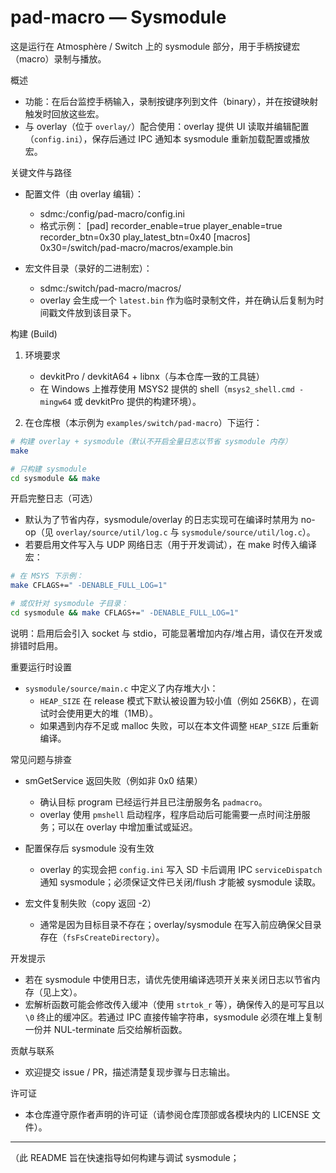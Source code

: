 # pad-macro — Sysmodule

这是运行在 Atmosphère / Switch 上的 sysmodule 部分，用于手柄按键宏（macro）录制与播放。

概述
- 功能：在后台监控手柄输入，录制按键序列到文件（binary），并在按键映射触发时回放这些宏。
- 与 overlay（位于 `overlay/`）配合使用：overlay 提供 UI 读取并编辑配置（`config.ini`），保存后通过 IPC 通知本 sysmodule 重新加载配置或播放宏。

关键文件与路径
- 配置文件（由 overlay 编辑）：
  - sdmc:/config/pad-macro/config.ini
  - 格式示例：
    [pad]
    recorder_enable=true
    player_enable=true
    recorder_btn=0x30
    play_latest_btn=0x40
    [macros]
    0x30=/switch/pad-macro/macros/example.bin

- 宏文件目录（录好的二进制宏）：
  - sdmc:/switch/pad-macro/macros/
  - overlay 会生成一个 `latest.bin` 作为临时录制文件，并在确认后复制为时间戳文件放到该目录下。

构建 (Build)
1. 环境要求
   - devkitPro / devkitA64 + libnx（与本仓库一致的工具链）
   - 在 Windows 上推荐使用 MSYS2 提供的 shell（`msys2_shell.cmd -mingw64` 或 devkitPro 提供的构建环境）。

2. 在仓库根（本示例为 `examples/switch/pad-macro`）下运行：

```sh
# 构建 overlay + sysmodule（默认不开启全量日志以节省 sysmodule 内存）
make

# 只构建 sysmodule
cd sysmodule && make
```

开启完整日志（可选）
- 默认为了节省内存，sysmodule/overlay 的日志实现可在编译时禁用为 no-op（见 `overlay/source/util/log.c` 与 `sysmodule/source/util/log.c`）。
- 若要启用文件写入与 UDP 网络日志（用于开发调试），在 make 时传入编译宏：

```sh
# 在 MSYS 下示例：
make CFLAGS+=" -DENABLE_FULL_LOG=1"

# 或仅针对 sysmodule 子目录：
cd sysmodule && make CFLAGS+=" -DENABLE_FULL_LOG=1"
```

说明：启用后会引入 socket 与 stdio，可能显著增加内存/堆占用，请仅在开发或排错时启用。

重要运行时设置
- `sysmodule/source/main.c` 中定义了内存堆大小：
  - `HEAP_SIZE` 在 release 模式下默认被设置为较小值（例如 256KB），在调试时会使用更大的堆（1MB）。
  - 如果遇到内存不足或 malloc 失败，可以在本文件调整 `HEAP_SIZE` 后重新编译。

常见问题与排查
- smGetService 返回失败（例如非 0x0 结果）
  - 确认目标 program 已经运行并且已注册服务名 `padmacro`。
  - overlay 使用 `pmshell` 启动程序，程序启动后可能需要一点时间注册服务；可以在 overlay 中增加重试或延迟。

- 配置保存后 sysmodule 没有生效
  - overlay 的实现会把 `config.ini` 写入 SD 卡后调用 IPC `serviceDispatch` 通知 sysmodule；必须保证文件已关闭/flush 才能被 sysmodule 读取。

- 宏文件复制失败（copy 返回 -2）
  - 通常是因为目标目录不存在；overlay/sysmodule 在写入前应确保父目录存在（`fsFsCreateDirectory`）。

开发提示
- 若在 sysmodule 中使用日志，请优先使用编译选项开关来关闭日志以节省内存（见上文）。
- 宏解析函数可能会修改传入缓冲（使用 `strtok_r` 等），确保传入的是可写且以 `\0` 终止的缓冲区。若通过 IPC 直接传输字符串，sysmodule 必须在堆上复制一份并 NUL-terminate 后交给解析函数。

贡献与联系
- 欢迎提交 issue / PR，描述清楚复现步骤与日志输出。

许可证
- 本仓库遵守原作者声明的许可证（请参阅仓库顶部或各模块内的 LICENSE 文件）。

---
（此 README 旨在快速指导如何构建与调试 sysmodule；




